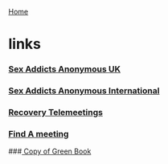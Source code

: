 [Home](index.md)

# links

### <a href="https://saauk.info/">Sex Addicts Anonymous UK</a>

### <a href="https://saa-recovery.org/">Sex Addicts Anonymous International</a>

### <a href="https://saauk.info/en/telemeetings/">Recovery Telemeetings</a>

### <a href="https://saa-recovery.org/meetings/">Find A meeting</a>

###<a href="https://www.scribd.com/doc/160275809/Sex-addicts-anonymous-third-edition-web?secret_password=14f1sl7kfyy844k0w3uf#fullscreen&from_embed/"> Copy of Green Book</a>


